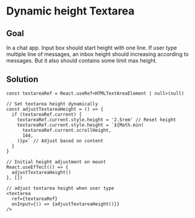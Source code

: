 # Dynamic height Textarea

## Goal

In a chat app. Input box should start height with one line. If user type multiple line of messages, an inbox height should increasing according to messages. But it also should contains some limit max height.

## Solution

```tsx
const textareaRef = React.useRef<HTMLTextAreaElement | null>(null)

// Set textarea height dynamically
const adjustTextareaHeight = () => {
  if (textareaRef.current) {
    textareaRef.current.style.height = '2.5rem' // Reset height
    textareaRef.current.style.height = `${Math.min(
      textareaRef.current.scrollHeight,
      144,
    )}px` // Adjust based on content
  }
}

// Initial height adjustment on mount
React.useEffect(() => {
  adjustTextareaHeight()
}, [])

// adjust textarea height when user type
<textarea
  ref={textareaRef}
  onInput={() => {adjustTextareaHeight()}}
/>
```
